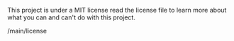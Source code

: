 This project is under a MIT license read the license file to learn more about what you can and can't do with this project.

/main/license
